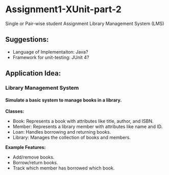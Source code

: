 # Assignment1-XUnit-part-2
Single or Pair-wise student Assignment
Library Management System (LMS)


## Suggestions:
- Language of Implementaiton: Java?
- Framework for unit-testing: JUnit 4?

## Application Idea:
### Library Management System

#### Simulate a basic system to manage books in a library.
**Classes:**

- Book: Represents a book with attributes like title, author, and ISBN.
- Member: Represents a library member with attributes like name and ID.
- Loan: Handles borrowing and returning books.
- Library: Manages the collection of books and members.

**Example Features:**

- Add/remove books.
- Borrow/return books.
- Track which member has borrowed which book.